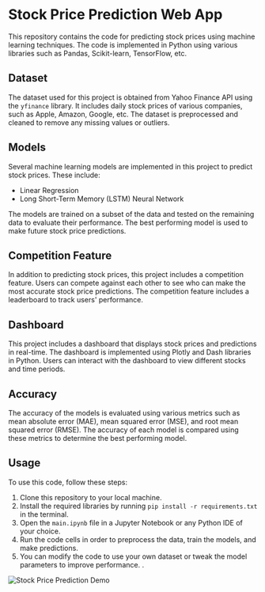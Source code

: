 # Stock Price Prediction Web App

This repository contains the code for predicting stock prices using machine learning techniques. The code is implemented in Python using various libraries such as Pandas, Scikit-learn, TensorFlow, etc. 

## Dataset

The dataset used for this project is obtained from Yahoo Finance API using the `yfinance` library. It includes daily stock prices of various companies, such as Apple, Amazon, Google, etc. The dataset is preprocessed and cleaned to remove any missing values or outliers. 

## Models

Several machine learning models are implemented in this project to predict stock prices. These include:

- Linear Regression
- Long Short-Term Memory (LSTM) Neural Network

The models are trained on a subset of the data and tested on the remaining data to evaluate their performance. The best performing model is used to make future stock price predictions.

## Competition Feature

In addition to predicting stock prices, this project includes a competition feature. Users can compete against each other to see who can make the most accurate stock price predictions. The competition feature includes a leaderboard to track users' performance.

## Dashboard

This project includes a dashboard that displays stock prices and predictions in real-time. The dashboard is implemented using Plotly and Dash libraries in Python. Users can interact with the dashboard to view different stocks and time periods.

## Accuracy

The accuracy of the models is evaluated using various metrics such as mean absolute error (MAE), mean squared error (MSE), and root mean squared error (RMSE). The accuracy of each model is compared using these metrics to determine the best performing model.

## Usage

To use this code, follow these steps:

1. Clone this repository to your local machine.
2. Install the required libraries by running `pip install -r requirements.txt` in the terminal.
3. Open the `main.ipynb` file in a Jupyter Notebook or any Python IDE of your choice.
4. Run the code cells in order to preprocess the data, train the models, and make predictions.
5. You can modify the code to use your own dataset or tweak the model parameters to improve performance.
.

![Stock Price Prediction Demo](https://media.giphy.com/media/3oxHQqivSAZbKjxKnC/giphy.gif)
